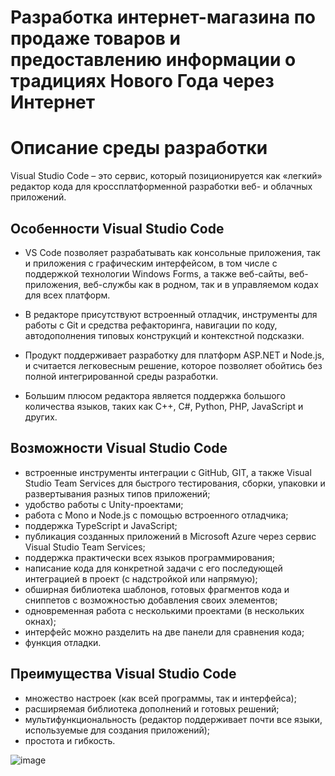 # Разработка интернет-магазина по продаже товаров и предоставлению информации о традициях Нового Года через Интернет


# Описание среды разработки

Visual Studio Code – это сервис, который позиционируется как «легкий» редактор кода для кроссплатформенной разработки веб- и облачных приложений.

## Особенности Visual Studio Code

* VS Code позволяет разрабатывать как консольные приложения, так и приложения с графическим интерфейсом, в том числе с поддержкой технологии Windows Forms, а также веб-сайты, веб-приложения, веб-службы как в родном, так и в управляемом кодах для всех платформ.

* В редакторе присутствуют встроенный отладчик, инструменты для работы с Git и средства рефакторинга, навигации по коду, автодополнения типовых конструкций и контекстной подсказки.

* Продукт поддерживает разработку для платформ ASP.NET и Node.js, и считается легковесным решение, которое позволяет обойтись без полной интегрированной среды разработки.

* Большим плюсом редактора является поддержка большого количества языков, таких как C++, C#, Python, PHP, JavaScript и других.


## Возможности Visual Studio Code
* встроенные инструменты интеграции с GitHub, GIT, а также Visual Studio Team Services для быстрого тестирования, сборки, упаковки и развертывания разных типов приложений;
* удобство работы с Unity-проектами;
* работа с Mono и Node.js с помощью встроенного отладчика;
* поддержка TypeScript и JavaScript;
* публикация созданных приложений в Microsoft Azure через сервис Visual Studio Team Services;
* поддержка практически всех языков программирования;
* написание кода для конкретной задачи с его последующей интеграцией в проект (с надстройкой или напрямую);
* обширная библиотека шаблонов, готовых фрагментов кода и сниппетов с возможностью добавления своих элементов;
* одновременная работа с несколькими проектами (в нескольких окнах);
* интерфейс можно разделить на две панели для сравнения кода;
* функция отладки.


## Преимущества Visual Studio Code
* множество настроек (как всей программы, так и интерфейса);
* расширяемая библиотека дополнений и готовых решений;
* мультифункциональность (редактор поддерживает почти все языки, используемые для создания приложений);
* простота и гибкость.

![image](https://user-images.githubusercontent.com/90246894/209544729-2a011159-dc3b-4d8c-b316-700894b20464.png)

